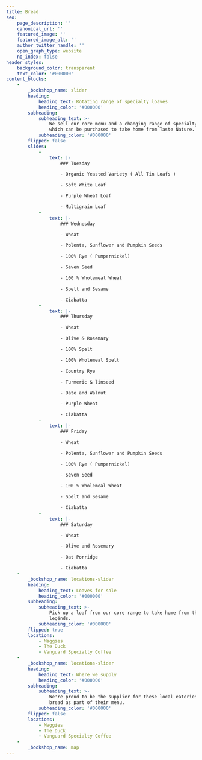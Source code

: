 ```yaml
---
title: Bread
seo:
    page_description: ''
    canonical_url: ''
    featured_image: ''
    featured_image_alt: ''
    author_twitter_handle: ''
    open_graph_type: website
    no_index: false
header_styles:
    background_color: transparent
    text_color: '#000000'
content_blocks:
    -
        _bookshop_name: slider
        heading:
            heading_text: Rotating range of specialty loaves
            heading_color: '#000000'
        subheading:
            subheading_text: >-
                We sell our core menu and a changing range of specialty loaves,
                which can be purchased to take home from Taste Nature.
            subheading_color: '#000000'
        flipped: false
        slides:
            -
                text: |-
                    ### Tuesday

                    - Organic Yeasted Variety ( All Tin Loafs )

                    - Soft White Loaf 

                    - Purple Wheat Loaf

                    - Multigrain Loaf
            -
                text: |-
                    ### Wednesday

                    - Wheat 

                    - Polenta, Sunflower and Pumpkin Seeds

                    - 100% Rye ( Pumpernickel)

                    - Seven Seed

                    - 100 % Wholemeal Wheat

                    - Spelt and Sesame

                    - Ciabatta
            -
                text: |-
                    ### Thursday

                    - Wheat

                    - Olive & Rosemary

                    - 100% Spelt

                    - 100% Wholemeal Spelt

                    - Country Rye

                    - Turmeric & linseed

                    - Date and Walnut

                    - Purple Wheat 

                    - Ciabatta
            -
                text: |-
                    ### Friday

                    - Wheat 

                    - Polenta, Sunflower and Pumpkin Seeds

                    - 100% Rye ( Pumpernickel)

                    - Seven Seed

                    - 100 % Wholemeal Wheat

                    - Spelt and Sesame

                    - Ciabatta
            -
                text: |-
                    ### Saturday

                    - Wheat

                    - Olive and Rosemary

                    - Oat Porridge

                    - Ciabatta
    -
        _bookshop_name: locations-slider
        heading:
            heading_text: Loaves for sale
            heading_color: '#000000'
        subheading:
            subheading_text: >-
                Pick up a loaf from our core range to take home from these local
                legénds.
            subheading_color: '#000000'
        flipped: true
        locations:
            - Maggies
            - The Duck
            - Vanguard Specialty Coffee
    -
        _bookshop_name: locations-slider
        heading:
            heading_text: Where we supply
            heading_color: '#000000'
        subheading:
            subheading_text: >-
                We're proud to be the supplier for these local eateries. Eat our
                bread as part of their menu.
            subheading_color: '#000000'
        flipped: false
        locations:
            - Maggies
            - The Duck
            - Vanguard Specialty Coffee
    -
        _bookshop_name: map
---
```

